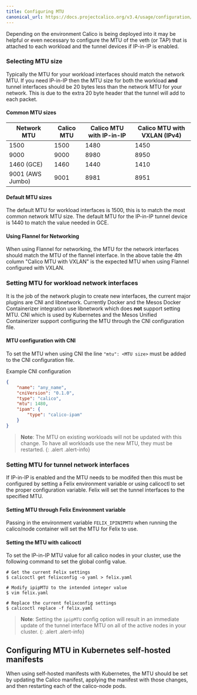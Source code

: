 ```yaml
---
title: Configuring MTU
canonical_url: https://docs.projectcalico.org/v3.4/usage/configuration/mtu
---
```


Depending on the environment Calico is being deployed into it may be
helpful or even necessary to configure the MTU of the veth (or TAP) that is
attached to each workload and the tunnel devices if IP-in-IP is enabled.

### Selecting MTU size

Typically the MTU for your workload interfaces should match the network MTU.
If you need IP-in-IP then the MTU size for both the workload **and** tunnel
interfaces should be 20 bytes less than the network MTU for your network.
This is due to the extra 20 byte header that the tunnel will add to each
packet.

#### Common MTU sizes

| Network MTU | Calico MTU | Calico MTU with IP-in-IP | Calico MTU with VXLAN (IPv4) |
|-------------|------------|--------------------------|------------------------------|
| 1500 | 1500 | 1480 | 1450 |
| 9000 | 9000 | 8980 | 8950 |
| 1460 (GCE) | 1460 | 1440 | 1410 |
| 9001 (AWS Jumbo) | 9001 | 8981 | 8951 |

#### Default MTU sizes

The default MTU for workload interfaces is 1500, this is to match the most
common network MTU size.  The default MTU for the IP-in-IP tunnel device
is 1440 to match the value needed in GCE.

#### Using Flannel for Networking

When using Flannel for networking, the MTU for the network interfaces
should match the MTU of the flannel interface.  In the above table the 4th
column "Calico MTU with VXLAN" is the expected MTU when using Flannel
configured with VXLAN.

### Setting MTU for workload network interfaces

It is the job of the network plugin to create new interfaces, the current
major plugins are CNI and libnetwork.  Currently Docker and the Mesos Docker
Containerizer integration use libnetwork which does **not** support setting MTU.
CNI which is used by Kubernetes and the Mesos Unified Containerizer support
configuring the MTU through the CNI configuration file.

#### MTU configuration with CNI

To set the MTU when using CNI the line `"mtu": <MTU size>` must be added to
the CNI configuration file.

Example CNI configuration

```json
{
    "name": "any_name",
    "cniVersion": "0.1.0",
    "type": "calico",
    "mtu": 1480,
    "ipam": {
        "type": "calico-ipam"
    }
}
```

> **Note**: The MTU on existing workloads will not be updated with this
change.  To have all workloads use the new MTU, they must be restarted.
{: .alert .alert-info}


### Setting MTU for tunnel network interfaces

If IP-in-IP is enabled and the MTU needs to be modifed then this must be
configured by setting a Felix environment variable or using calicoctl to set
the proper configuration variable.  Felix will set the tunnel interfaces to
the specified MTU.

#### Setting MTU through Felix Environment variable

Passing in the environment variable `FELIX_IPINIPMTU` when running the
calico/node container will set the MTU for Felix to use.

#### Setting the MTU with calicoctl

To set the IP-in-IP MTU value for all calico nodes in your cluster, use the
following command to set the global config value.

```
# Get the current Felix settings
$ calicoctl get felixconfig -o yaml > felix.yaml

# Modify ipipMTU to the intended integer value
$ vim felix.yaml

# Replace the current felixconfig settings
$ calicoctl replace -f felix.yaml
```

> **Note**: Setting the `ipipMTU` config option will result in an immediate
> update of the tunnel interface MTU on all of the active nodes in your cluster.
{: .alert .alert-info}


## Configuring MTU in Kubernetes self-hosted manifests

When using self-hosted manifests with Kubernetes, the MTU should be set by
updating the Calico manifest, applying the manifest with those changes, and
then restarting each of the calico-node pods.
